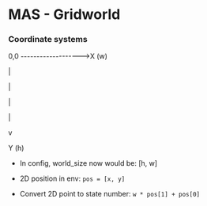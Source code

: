 # MAS - Gridworld


### Coordinate systems

0,0 ------------------->X (w)

|

|

|

|

v

Y (h)

- In config, world_size now would be: [h, w]

- 2D position in env: `pos = [x, y]`

- Convert 2D point to state number: `w * pos[1] + pos[0]`
